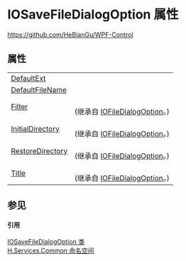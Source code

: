 # IOSaveFileDialogOption 属性
https://github.com/HeBianGu/WPF-Control



## 属性
<table>
<tr>
<td><a href="f70473d4-15c3-af0a-d758-39e8bfd0ee45">DefaultExt</a></td>
<td> </td></tr>
<tr>
<td><a href="4bd7007f-ee0e-e630-a230-1f536839b1de">DefaultFileName</a></td>
<td> </td></tr>
<tr>
<td><a href="e9dad480-55c3-da74-aafa-21d916a99430">Filter</a></td>
<td><br />(继承自 <a href="8ea2046a-a73e-26b6-dd85-53c6f61ec8f3">IOFileDialogOption</a>。)</td></tr>
<tr>
<td><a href="195c57d7-a5d3-9e12-87e7-b6b802f7408f">InitialDirectory</a></td>
<td><br />(继承自 <a href="8ea2046a-a73e-26b6-dd85-53c6f61ec8f3">IOFileDialogOption</a>。)</td></tr>
<tr>
<td><a href="d0a4d9b3-2064-abcf-34be-6dbee8811da2">RestoreDirectory</a></td>
<td><br />(继承自 <a href="8ea2046a-a73e-26b6-dd85-53c6f61ec8f3">IOFileDialogOption</a>。)</td></tr>
<tr>
<td><a href="4d0bc0a8-f239-685d-8972-e06a23b0daa2">Title</a></td>
<td><br />(继承自 <a href="8ea2046a-a73e-26b6-dd85-53c6f61ec8f3">IOFileDialogOption</a>。)</td></tr>
</table>

## 参见


#### 引用
<a href="079c1e56-8eb3-b4ad-2da5-77e38f09dcb0">IOSaveFileDialogOption 类</a>  
<a href="b9cdd84f-6623-a51a-f53b-465103ced202">H.Services.Common 命名空间</a>  
